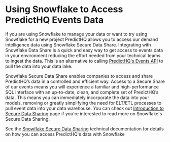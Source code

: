 # Using Snowflake to Access PredictHQ Events Data

If you are using Snowflake to manage your data or want to try using Snowflake for a new project PredictHQ allows you to access our demand intelligence data using Snowflake Secure Data Share. Integrating with Snowflake Data Share is a quick and easy way to get access to events data in your environment reducing the effort needed from your technical teams to ingest the data. This is an alternative to calling [PredictHQ's Events API](../../api/events/search-events.md) to pull the data into your data lake.

Snowflake Secure Data Share enables companies to access and share PredictHQ’s data in a controlled and efficient way. Access to a Secure Share of our events means you will experience a familiar and high-performance SQL interface with an up-to-date, clean, and complete set of PredictHQ’s data. This means you can immediately incorporate the data into your models, removing or greatly simplifying the need for ELT/ETL processes to pull event data into your data warehouse. You can check out [Introduction to Secure Data Sharing](https://docs.snowflake.com/en/user-guide/data-sharing-intro) page if you're interested to read more on Snowflake's Secure Data Sharing.

See the [Snowflake Secure Data Sharing](../../integrations/third-party-integrations/snowflake/) technical documentation for details on how you can access PredictHQ's data with Snowflake
